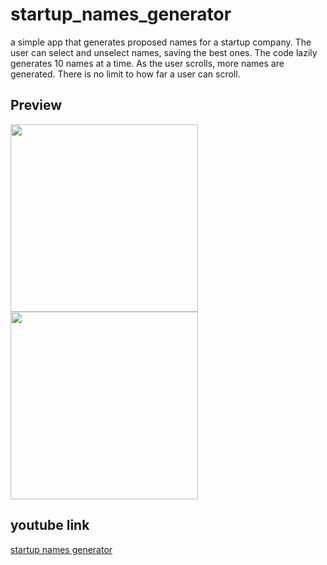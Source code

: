 # startup_names_generator
a simple app that generates proposed names for a startup company. The user can select and unselect names, saving the best ones. The code lazily generates 10 names at a time. As the user scrolls, more names are generated. There is no limit to how far a user can scroll.

## Preview
<div>
  <img src="https://user-images.githubusercontent.com/96690034/190178788-d26dedce-a03b-402a-9e75-35351966d4ed.png" width="300">
  <img src="https://user-images.githubusercontent.com/96690034/190178717-56319c68-9ad3-45fe-b78f-89434251b1f2.png" width="300">
</div>

## youtube link

[startup names generator](https://youtu.be/L7FTZOS4LL8)
